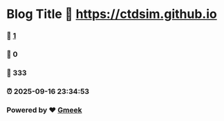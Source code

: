 # Blog Title :link: https://ctdsim.github.io 
### :page_facing_up: [1](https://ctdsim.github.io/tag.html) 
### :speech_balloon: 0 
### :hibiscus: 333 
### :alarm_clock: 2025-09-16 23:34:53 
### Powered by :heart: [Gmeek](https://github.com/Meekdai/Gmeek)
